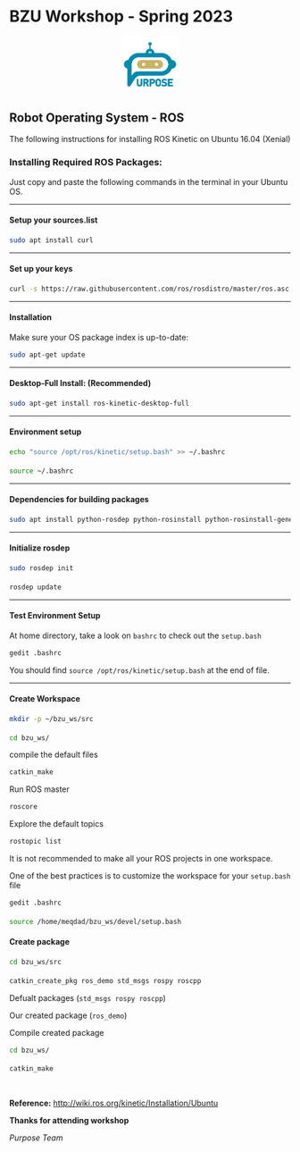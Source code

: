 # BZU Workshop - Spring 2023

<p align="center">
<picture>
  <img alt="Purpose Logo" src="../purpose_logo.png" width="20%" hight="20%" >
</picture>
</p>

## Robot Operating System - ROS

The following instructions for installing ROS Kinetic on Ubuntu 16.04 (Xenial)

### Installing Required ROS Packages:

Just copy and paste the following commands in the terminal in your Ubuntu OS.

------------

#### Setup your sources.list
```sh
sudo apt install curl
```

------------

#### Set up your keys
```sh
curl -s https://raw.githubusercontent.com/ros/rosdistro/master/ros.asc | sudo apt-key add -
```

------------

#### Installation

Make sure your OS package index is up-to-date:
```sh
sudo apt-get update
```

------------

#### Desktop-Full Install: (Recommended)
```sh
sudo apt-get install ros-kinetic-desktop-full
```

------------

#### Environment setup
```sh
echo "source /opt/ros/kinetic/setup.bash" >> ~/.bashrc

source ~/.bashrc
```

------------

#### Dependencies for building packages
```sh
sudo apt install python-rosdep python-rosinstall python-rosinstall-generator python-wstool build-essential
```

------------

#### Initialize rosdep
```sh
sudo rosdep init

rosdep update
```

------------

#### Test Environment Setup

At home directory, take a look on ```bashrc``` to check out the ```setup.bash```

```sh
gedit .bashrc
```

You should find  ```source /opt/ros/kinetic/setup.bash``` at the end of file.

------------

#### Create Workspace

```sh
mkdir -p ~/bzu_ws/src

cd bzu_ws/
```

compile the default files

```sh
catkin_make
```

Run ROS master

```sh
roscore
```

Explore the default topics

```sh
rostopic list
```

It is not recommended to make all your ROS projects in one workspace.

One of the best practices is to customize the workspace for your ```setup.bash``` file

```sh
gedit .bashrc

source /home/meqdad/bzu_ws/devel/setup.bash
```

#### Create package

```sh
cd bzu_ws/src

catkin_create_pkg ros_demo std_msgs rospy roscpp
```

Defualt packages (```std_msgs rospy roscpp```)

Our created package (```ros_demo```)

Compile created package

```sh
cd bzu_ws/

catkin_make
```

</br>

**Reference:** http://wiki.ros.org/kinetic/Installation/Ubuntu

**Thanks for attending workshop**

_Purpose Team_
